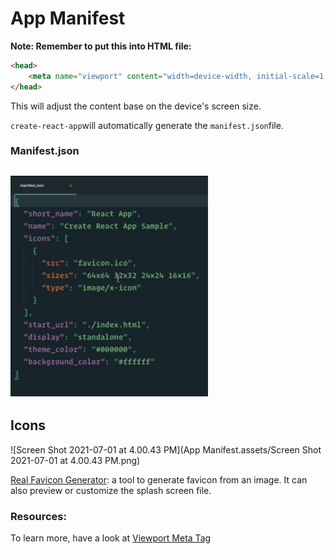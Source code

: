 # App Manifest

**Note: Remember to put this into HTML file:**

```html
<head>
	<meta name="viewport" content="width=device-width, initial-scale=1, shrink-to-fit=no">  
</head>
```

This will adjust the content base on the device's screen size.

`create-react-app`will automatically generate the `manifest.json`file.

### Manifest.json

## <img src="App Manifest.assets/Screen Shot 2021-07-01 at 4.05.06 PM.png" alt="Screen Shot 2021-07-01 at 4.05.06 PM" style="zoom:50%;" />

## Icons

![Screen Shot 2021-07-01 at 4.00.43 PM](App Manifest.assets/Screen Shot 2021-07-01 at 4.00.43 PM.png)

[Real Favicon Generator](https://realfavicongenerator.net/): a tool to generate favicon from an image. It can also preview or customize the splash screen file.

### Resources:

To learn more, have a look at [Viewport Meta Tag](https://developers.google.com/web/tools/lighthouse/audits/has-viewport-meta-tag)